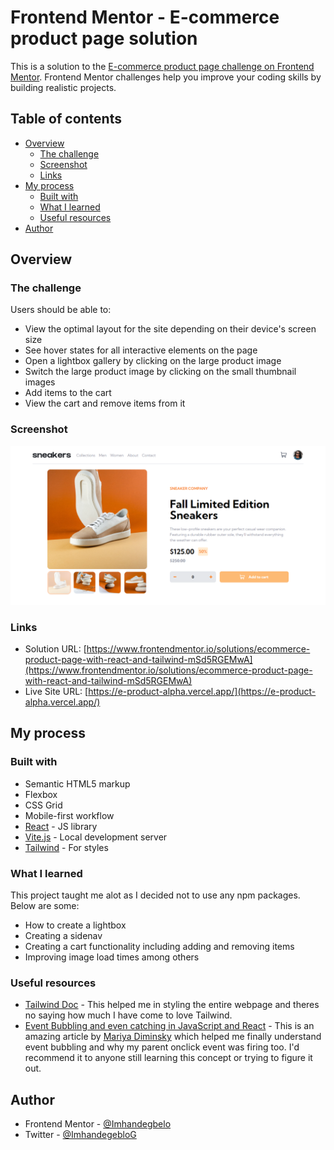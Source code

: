 # Frontend Mentor - E-commerce product page solution

This is a solution to the [E-commerce product page challenge on Frontend Mentor](https://www.frontendmentor.io/challenges/ecommerce-product-page-UPsZ9MJp6). Frontend Mentor challenges help you improve your coding skills by building realistic projects.

## Table of contents

- [Overview](#overview)
  - [The challenge](#the-challenge)
  - [Screenshot](#screenshot)
  - [Links](#links)
- [My process](#my-process)
  - [Built with](#built-with)
  - [What I learned](#what-i-learned)
  - [Useful resources](#useful-resources)
- [Author](#author)

## Overview

### The challenge

Users should be able to:

- View the optimal layout for the site depending on their device's screen size
- See hover states for all interactive elements on the page
- Open a lightbox gallery by clicking on the large product image
- Switch the large product image by clicking on the small thumbnail images
- Add items to the cart
- View the cart and remove items from it

### Screenshot

![](./screenshot.png)

### Links

- Solution URL: [https://www.frontendmentor.io/solutions/ecommerce-product-page-with-react-and-tailwind-mSd5RGEMwA](https://www.frontendmentor.io/solutions/ecommerce-product-page-with-react-and-tailwind-mSd5RGEMwA)
- Live Site URL: [https://e-product-alpha.vercel.app/](https://e-product-alpha.vercel.app/)

## My process

### Built with

- Semantic HTML5 markup
- Flexbox
- CSS Grid
- Mobile-first workflow
- [React](https://reactjs.org/) - JS library
- [Vite.js](https://vitejs.dev/) - Local development server
- [Tailwind](https://tailwindcss.com/) - For styles

### What I learned

This project taught me alot as I decided not to use any npm packages. Below are some:

- How to create a lightbox
- Creating a sidenav
- Creating a cart functionality including adding and removing items
- Improving image load times
  among others

### Useful resources

- [Tailwind Doc](https://www.tailwindcss.com/docs) - This helped me in styling the entire webpage and theres no saying how much I have come to love Tailwind.
- [Event Bubbling and even catching in JavaScript and React](https://www.freecodecamp.org/news/event-propagation-event-bubbling-event-catching-beginners-guide/#what-is-event-delegation) - This is an amazing article by [Mariya Diminsky](https://www.freecodecamp.org/news/author/mariya-diminsky/) which helped me finally understand event bubbling and why my parent onclick event was firing too. I'd recommend it to anyone still learning this concept or trying to figure it out.

## Author

- Frontend Mentor - [@Imhandegbelo](https://www.frontendmentor.io/profile/Imhandegbelo)
- Twitter - [@ImhandegebloG](https://www.twitter.com/ImhandegbeloG)
